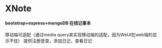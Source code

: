 # XNote
#### bootstrap+express+mongoDB 在线记事本

移动端可适配（通过media query来实现移动端的适配，因为WeUI在web端的显示不佳）
提供注册登录，添加日记，查看日记


